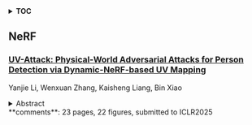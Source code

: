 <details>
  <summary><b>TOC</b></summary>
  <ol>
    <li><a href=#nerf>NeRF</a></li>
      <ul>
        <li><a href=#UV-Attack:-Physical-World-Adversarial-Attacks-for-Person-Detection-via-Dynamic-NeRF-based-UV-Mapping>UV-Attack: Physical-World Adversarial Attacks for Person Detection via Dynamic-NeRF-based UV Mapping</a></li>
      </ul>
    </li>
  </ol>
</details>

## NeRF  

### [UV-Attack: Physical-World Adversarial Attacks for Person Detection via Dynamic-NeRF-based UV Mapping](http://arxiv.org/abs/2501.05783)  
Yanjie Li, Wenxuan Zhang, Kaisheng Liang, Bin Xiao  
<details>  
  <summary>Abstract</summary>  
  <ol>  
    In recent research, adversarial attacks on person detectors using patches or static 3D model-based texture modifications have struggled with low success rates due to the flexible nature of human movement. Modeling the 3D deformations caused by various actions has been a major challenge. Fortunately, advancements in Neural Radiance Fields (NeRF) for dynamic human modeling offer new possibilities. In this paper, we introduce UV-Attack, a groundbreaking approach that achieves high success rates even with extensive and unseen human actions. We address the challenge above by leveraging dynamic-NeRF-based UV mapping. UV-Attack can generate human images across diverse actions and viewpoints, and even create novel actions by sampling from the SMPL parameter space. While dynamic NeRF models are capable of modeling human bodies, modifying clothing textures is challenging because they are embedded in neural network parameters. To tackle this, UV-Attack generates UV maps instead of RGB images and modifies the texture stacks. This approach enables real-time texture edits and makes the attack more practical. We also propose a novel Expectation over Pose Transformation loss (EoPT) to improve the evasion success rate on unseen poses and views. Our experiments show that UV-Attack achieves a 92.75% attack success rate against the FastRCNN model across varied poses in dynamic video settings, significantly outperforming the state-of-the-art AdvCamou attack, which only had a 28.50% ASR. Moreover, we achieve 49.5% ASR on the latest YOLOv8 detector in black-box settings. This work highlights the potential of dynamic NeRF-based UV mapping for creating more effective adversarial attacks on person detectors, addressing key challenges in modeling human movement and texture modification.  
  </ol>  
</details>  
**comments**: 23 pages, 22 figures, submitted to ICLR2025  
  
  




